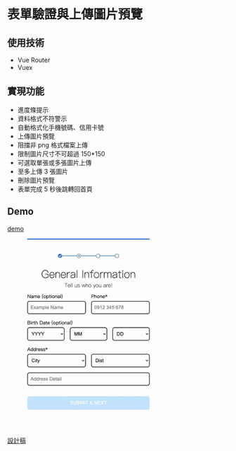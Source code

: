 # 表單驗證與上傳圖片預覽
## 使用技術
- Vue Router
- Vuex

## 實現功能
- 進度條提示
- 資料格式不符警示
- 自動格式化手機號碼、信用卡號
- 上傳圖片預覽
- 阻擋非 png 格式檔案上傳
- 限制圖片尺寸不可超過 150*150
- 可選取單張或多張圖片上傳
- 至多上傳 3 張圖片
- 刪除圖片預覽
- 表單完成 5 秒後跳轉回首頁

## Demo

[demo](https://yachen168.github.io/Form-Validation/#/)

![](./demo.gif)


[設計稿](https://hexschool.github.io/THE_F2E_Design/week6-validation/#artboard6)